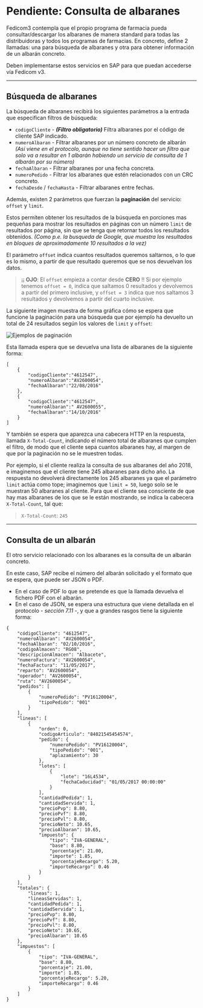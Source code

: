 # Pendiente: Consulta de albaranes

Fedicom3 contempla que el propio programa de farmacia pueda consultar/descargar los albaranes de manera standard para todas las distribuidoras y todos los programas de farmacias.
En concreto, define 2 llamadas: una para búsqueda de albaranes y otra para obtener información de un albarán concreto.

Deben implementarse estos servicios en SAP para que puedan accederse vía Fedicom v3.

---
## Búsqueda de albaranes

La búsqueda de albaranes recibirá los siguientes parámetros a la entrada que especifican filtros de búsqueda:
* `codigoCliente` - **_(Filtro obligatorio)_** Filtra albaranes por el código de cliente SAP indicado.
* `numeroAlbaran` - Filtrar albaranes por un número concreto de albarán _(Así viene en el protocolo, aunque no tiene sentido hacer un filtro que solo va a resultar en 1 albarán habiendo un servicio de consulta de 1 albarán por su número)_
* `fechaAlbaran` - Filtrar albaranes por una fecha concreta.
* `numeroPedido` - Filtrar los albaranes que estén relacionados con un CRC concreto.
* `fechaDesde` / `fechaHasta` - Filtrar albaranes entre fechas.



Además, existen 2 parámetros que fuerzan la __paginación__ del servicio: `offset` y `limit`.

Estos permiten obtener los resultados de la búsqueda en porciones mas pequeñas para mostrar los resultados en páginas con un número `limit` de resultados por página,
sin que se tenga que retornar todos los resultados obtenidos.
_(Como p.e. la busqueda de Google, que muestra los resultados en bloques de aproximadamente 10 resultados a la vez)_

El parámetro `offset` indica cuantos resultados queremos saltarnos, o lo que es lo mismo, a partir de que resultado queremos que se nos devuelvan los datos.
> ¡¡ **OJO**: El `offset` empieza a contar desde **CERO** !! Si por ejemplo tenemos `offset = 0`, indica que saltamos 0 resultados y devolvemos a 
partir del primero inclusive, y `offset = 3` indica que nos saltamos 3 resultados y devolvemos a partir del cuarto inclusive.

La siguiente imagen muestra de forma gráfica cómo se espera que funcione la paginación para una búsqueda que por ejemplo ha devuelto un total de 24 resultados
según los valores de `limit` y `offset`:

![Ejemplos de paginación]($IMG$/paginacion.png)

Esta llamada espera que se devuelva una lista de albaranes de la siguiente forma:

```
[
    {
        "codigoCliente":"4612547",
        "numeroAlbaran":"AV2600054",
        "fechaAlbaran":"22/08/2016"
    },
    {
        "codigoCliente":"4612547",
        "numeroAlbaran":" AV2600055",
        "fechaAlbaran":"14/10/2016"
    }
]
```



Y también se espera que aparezca una cabecera HTTP en la respuesta, llamada `X-Total-Count`, indicando el número total de albaranes que cumplen el filtro, de modo que el cliente
sepa cuantos albaranes hay, al margen de que por la paginación no se le muestren todas.

Por ejemplo, si el cliente realiza la consulta de sus albaranes del año 2018, e imaginemos que el cliente tiene 245 albaranes para dicho año.
La respuesta no devolverá directamente los 245 albaranes ya que el parámetro `limit` actúa como tope; imaginemos que `limit = 50`, luego solo se le muestran
50 albaranes al cliente. Para que el cliente sea consciente de que hay mas albaranes de los que se le están mostrando, se indica la cabecera `X-Total-Count`, tal que:

> `X-Total-Count`: `245`

---
## Consulta de un albarán
El otro servicio relacionado con los albaranes es la consulta de un albarán concreto.

En este caso, SAP recibe el número del albarán solicitado y el formato que se espera, que puede ser JSON o PDF.
- En el caso de PDF lo que se pretende es que la llamada devuelva el fichero PDF con el albarán.
- En el caso de JSON, se espera una estructura que viene detallada en el protocolo - *sección 7.11* -, y que a grandes rasgos tiene la siguiente forma:

```
{
    "códigoCliente": "4612547",
    "numeroAlbaran": "AV2600054",
    "fechaAlbaran": "02/10/2016",
    "codigoAlmacen": "RG08",
    "descripcionAlmacen": "Albacete",
    "numeroFactura": "AV2600054",
    "fechaFactura": "11/05/2017",
    "reparto": "AV2600054",
    "operador": "AV2600054",
    "ruta": "AV2600054",
    "pedidos": [
        {
            "numeroPedido": "PV16120004",
            "tipoPedido": "001"
        }
    ],
    "lineas": [
        {
            "orden": 0,
            "codigoArticulo": "84021545454574",
            "pedido": {
                "numeroPedido": "PV16120004",
                "tipoPedido": "001",
                "aplazamiento": 30
            },
            "lotes": [
                {
                    "lote": "16L4534",
                    "fechaCaducidad": "01/05/2017 00:00:00"
                }
            ],
            "cantidadPedida": 1,
            "cantidadServida": 1,
            "precioPvp": 8.80,
            "precioPvf": 8.80,
            "precioPvl": 8.80,
            "precioNeto": 10.65,
            "precioAlbaran": 10.65,
            "impuesto": {
                "tipo": "IVA-GENERAL",
                "base": 8.80,
                "porcentaje": 21.00,
                "importe": 1.85,
                "porcentajeRecargo": 5.20,
                "importeRecargo": 0.46
            }
        }
    ],
    "totales": {
        "lineas": 1,
        "lineasServidas": 1,
        "cantidadPedida": 1,
        "cantidadServida": 1,
        "precioPvp": 8.80,
        "precioPvf": 8.80,
        "precioPvl": 8.80,
        "precioNeto": 10.65,
        "precioAlbaran": 10.65
    },
    "impuestos": [
        {
            "tipo": "IVA-GENERAL",
            "base": 8.80,
            "porcentaje": 21.00,
            "importe": 1.85,
            "porcentajeRecargo": 5.20,
            "importeRecargo": 0.46
        }
    ]
}
```